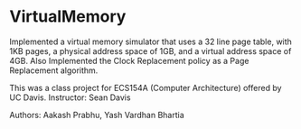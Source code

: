 # VirtualMemory
Implemented a virtual memory simulator that uses a 32 line page table, with 1KB pages, a physical address space of 1GB, and a virtual address space of 4GB. Also Implemented the Clock Replacement policy as a Page Replacement algorithm. 

This was a class project for ECS154A (Computer Architecture) offered by UC Davis. 
Instructor: Sean Davis

Authors: Aakash Prabhu, Yash Vardhan Bhartia
